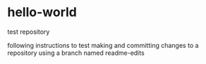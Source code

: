 # hello-world
test repository

following instructions to test making and committing changes to a repository using a branch named readme-edits
